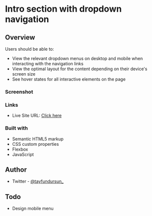 # Intro section with dropdown navigation

## Overview



Users should be able to:

- View the relevant dropdown menus on desktop and mobile when interacting with the navigation links
- View the optimal layout for the content depending on their device's screen size
- See hover states for all interactive elements on the page

### Screenshot



### Links


- Live Site URL: [Click here](https://tayfundursun.github.io/JavaScript-Projects/Intro%20Section%20with%20Dropdown%20Navigation/)

### Built with

- Semantic HTML5 markup
- CSS custom properties
- Flexbox
- JavaScript

## Author

- Twitter - [@tayfundursun_](https://www.twitter.com/tayfundursun_)

## Todo
- Design mobile menu 